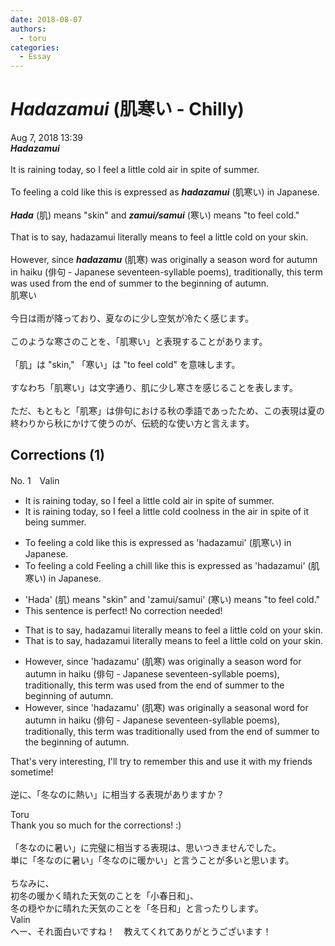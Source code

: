 ```yaml
---
date: 2018-08-07
authors:
  - toru
categories:
  - Essay
---
```


<h1 id="subject_show"><strong><em>Hadazamui</strong></em> (肌寒い - Chilly)</h1>
<div class="date">Aug 7, 2018 13:39</div>
<div id="post"><div id="body_show_ori">
<strong><em>Hadazamui</strong></em><br/><br/>It is raining today, so I feel a little cold air in spite of summer.<br/><br/>To feeling a cold like this is expressed as <strong><em>hadazamui</em></strong> (肌寒い) in Japanese.<br/><br/><strong><em>Hada</em></strong> (肌) means "skin" and <strong><em>zamui/samui</em></strong> (寒い) means "to feel cold."<br/><br/>That is to say, hadazamui literally means to feel a little cold on your skin.<br/><br/>However, since <strong><em>hadazamu</em></strong> (肌寒) was originally a season word for autumn in haiku (俳句 - Japanese seventeen-syllable poems), traditionally, this term was used from the end of summer to the beginning of autumn.
</div></div>

<!-- more -->

<div id="post_ja"><div id="body_show_mo">
肌寒い<br/><br/>今日は雨が降っており、夏なのに少し空気が冷たく感じます。<br/><br/>このような寒さのことを、「肌寒い」と表現することがあります。<br/><br/>「肌」は "skin," 「寒い」は "to feel cold" を意味します。<br/><br/>すなわち「肌寒い」は文字通り、肌に少し寒さを感じることを表します。<br/><br/>ただ、もともと「肌寒」は俳句における秋の季語であったため、この表現は夏の終わりから秋にかけて使うのが、伝統的な使い方と言えます。
</div></div>

## Corrections (1)
<div id="block"><div class="first_name"> No. 1　<span class="just_name">Valin</span></div><div id="block2">
<ul class="correction_field">
<li class="incorrect">It is raining today, so I feel a little cold air in spite of summer.</li>
<li class="corrected correct">
It is raining today, so I feel a little <span class="sline">cold</span> <span class="f_red">coolness in the air</span> in spite of <span class="f_red">it being</span> summer.
</li>
</ul>
<ul class="correction_field">
<li class="incorrect">To feeling a cold like this is expressed as 'hadazamui' (肌寒い) in Japanese.</li>
<li class="corrected correct">
<span class="sline">To feeling a cold</span> <span class="f_blue">Feeling a chill</span> like this is expressed as 'hadazamui' (肌寒い) in Japanese.
</li>
</ul>
<ul class="correction_field">
<li class="incorrect">'Hada' (肌) means "skin" and 'zamui/samui' (寒い) means "to feel cold."</li>
<li class="corrected perfect">This sentence is perfect! No correction needed!</li>
</ul>
<ul class="correction_field">
<li class="incorrect">That is to say, hadazamui literally means to feel a little cold on your skin.</li>
<li class="corrected correct">
That is to say, hadazamui literally means to feel a little cold on your skin.
</li>
</ul>
<ul class="correction_field">
<li class="incorrect">However, since 'hadazamu' (肌寒) was originally a season word for autumn in haiku (俳句 - Japanese seventeen-syllable poems), traditionally, this term was used from the end of summer to the beginning of autumn.</li>
<li class="corrected correct">
However, since 'hadazamu' (肌寒) was originally a season<span class="f_red">al</span> word for autumn in haiku (俳句 - Japanese seventeen-syllable poems), <span class="sline">traditionally, </span>this term was <span class="f_red">traditionally</span> used from the end of summer to the beginning of autumn.
</li>
</ul>
<p class="comment_small">
 That's very interesting, I'll try to remember this and use it with my friends sometime!
 <br/>
 <br/>
 逆に、「冬なのに熱い」に相当する表現がありますか？
</p>

</div><div class="name"><span class="just_name">Toru</span><br>
Thank you so much for the corrections! :)<br/><br/>「冬なのに暑い」に完璧に相当する表現は、思いつきませんでした。<br/>単に「冬なのに暑い」「冬なのに暖かい」と言うことが多いと思います。<br/><br/>ちなみに、<br/>初冬の暖かく晴れた天気のことを「小春日和」、<br/>冬の穏やかに晴れた天気のことを「冬日和」と言ったりします。
</div>
<div class="name"><span class="just_name">Valin</span><br>
へー、それ面白いですね！　教えてくれてありがとうございます！
</div>
</div>
